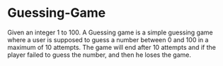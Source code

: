 # Guessing-Game
Given an integer 1 to 100. A Guessing game is a simple guessing game where a user is supposed to guess a number between 0 and 100 in a maximum of 10 attempts. The game will end after 10 attempts and if the player failed to guess the number, and then he loses the game.
